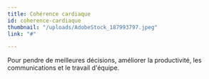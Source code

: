 ```yaml
---
title: Cohérence cardiaque
id: coherence-cardiaque
thumbnail: "/uploads/AdobeStock_187993797.jpeg"
link: "#"

---
```

Pour pendre de meilleures décisions, améliorer la productivité, les communications et le travail d'équipe.